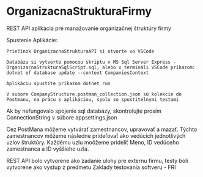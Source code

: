 # OrganizacnaStrukturaFirmy
REST API aplikácia pre manažovanie organizačnej štruktúry firmy

Spustenie Aplikácie:

	Priečinok OrganizacnaStrukturaAPI si otvorte vo VSCode
	
	Databázu si vytvorte pomocou skriptu v MS Sql Server Express - OrganizacnaStrukturaSqlScript.sql, alebo v termináli VSCode príkazom: dotnet ef database update --context CompaniesContext
	
	Aplikáciu spustíte príkazom dotnet run
	
	V subore CompanyStructure.postman_collection.json sú kolekcie do Postmanu, na prácu s aplikáciou, spolu so spustitelnymi testami

Ak by nefungovalo spojenie sql databázy, skontrolujte prosím ConnectionString v súbore appsettings.json

Cez PostMana môžeme vytvárať zamestnancov, upravovať a mazať. Týchto zamestnancov môžeme následne prideľovať ako vedúcich jednotlivých uzlov štruktúry.
Každému uzlu moôžeme prideliť Meno, ID vedúceho zamestnanca a ID vyššieho uzla. 

REST API bolo vytvorene ako zadanie ulohy pre externu firmu, testy boli vytvorene ako vystup z predmetu Zaklady testovania softveru - FRI
